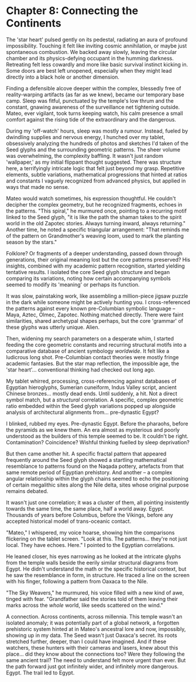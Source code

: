 # Chapter 8: Connecting the Continents

The 'star heart' pulsed gently on its pedestal, radiating an aura of profound impossibility. Touching it felt like inviting cosmic annihilation, or maybe just spontaneous combustion. We backed away slowly, leaving the circular chamber and its physics-defying occupant in the humming darkness. Retreating felt less cowardly and more like basic survival instinct kicking in. Some doors are best left unopened, especially when they might lead directly into a black hole or another dimension.

Finding a defensible alcove deeper within the complex, blessedly free of reality-warping artifacts (as far as we knew), became our temporary base camp. Sleep was fitful, punctuated by the temple's low thrum and the constant, gnawing awareness of the surveillance net tightening outside. Mateo, ever vigilant, took turns keeping watch, his calm presence a small comfort against the rising tide of the extraordinary and the dangerous.

During my 'off-watch' hours, sleep was mostly a rumour. Instead, fueled by dwindling supplies and nervous energy, I hunched over my tablet, obsessively analyzing the hundreds of photos and sketches I'd taken of the Seed glyphs and the surrounding geometric patterns. The sheer volume was overwhelming, the complexity baffling. It wasn't just random 'wallpaper,' as my initial flippant thought suggested. There was structure here, a terrifyingly intricate logic that felt just beyond my grasp. Repetitive elements, subtle variations, mathematical progressions that hinted at ratios and constants I vaguely recognized from advanced physics, but applied in ways that made no sense.

Mateo would watch sometimes, his expression thoughtful. He couldn't decipher the complex geometry, but he recognized fragments, echoes in the patterns. "This spiral," he murmured once, pointing to a recurring motif linked to the Seed glyph, "it is like the path the shaman takes to the spirit world in the old Zapotec stories. Always turning inward, always returning." Another time, he noted a specific triangular arrangement: "That reminds me of the pattern on Grandmother's weaving loom, used to mark the planting season by the stars."

Folklore? Or fragments of a deeper understanding, passed down through generations, their original meaning lost but the core patterns preserved? His insights, combined with my academic pattern recognition, started yielding tentative results. I isolated the core Seed glyph structure and began comparing its variations, noting how certain accompanying symbols seemed to modify its 'meaning' or perhaps its function.

It was slow, painstaking work, like assembling a million-piece jigsaw puzzle in the dark while someone might be actively hunting you. I cross-referenced the patterns against every known pre-Columbian symbolic language – Maya, Aztec, Olmec, Zapotec. Nothing matched directly. There were faint similarities, shared archetypal shapes perhaps, but the core 'grammar' of these glyphs was utterly unique. Alien.

Then, widening my search parameters on a desperate whim, I started feeding the core geometric constants and recurring structural motifs into a comparative database of ancient symbology *worldwide*. It felt like a ludicrous long shot. Pre-Columbian contact theories were mostly fringe academic fantasies. But the star map reflection, the impossible age, the 'star heart'... conventional thinking had checked out long ago.

My tablet whirred, processing, cross-referencing against databases of Egyptian hieroglyphs, Sumerian cuneiform, Indus Valley script, ancient Chinese bronzes... mostly dead ends. Until suddenly, a hit. Not a direct symbol match, but a *structural* correlation. A specific, complex geometric ratio embedded within the Seed glyph variations popped up alongside analysis of architectural alignments from... pre-dynastic Egypt?

I blinked, rubbed my eyes. Pre-dynastic Egypt. Before the pharaohs, before the pyramids as we knew them. An era almost as mysterious and poorly understood as the builders of this temple seemed to be. It couldn't be right. Contamination? Coincidence? Wishful thinking fuelled by sleep deprivation?

But then came another hit. A specific fractal pattern that appeared frequently around the Seed glyph showed a startling mathematical resemblance to patterns found on the Naqada pottery, artefacts from that same remote period of Egyptian prehistory. And another – a complex angular relationship within the glyph chains seemed to echo the positioning of certain megalithic sites along the Nile delta, sites whose original purpose remains debated.

It wasn't just one correlation; it was a cluster of them, all pointing insistently towards the same time, the same place, half a world away. Egypt. Thousands of years before Columbus, before the Vikings, before any accepted historical model of trans-oceanic contact.

"Mateo," I whispered, my voice hoarse, showing him the comparisons flickering on the tablet screen. "Look at this. The patterns... they're not just local. They have echoes. Here." I pointed to the Egyptian correlations.

He leaned closer, his eyes narrowing as he looked at the intricate glyphs from the temple walls beside the eerily similar structural diagrams from Egypt. He didn't understand the math or the specific historical context, but he saw the resemblance in form, in structure. He traced a line on the screen with his finger, following a pattern from Oaxaca to the Nile.

"The Sky Weavers," he murmured, his voice filled with a new kind of awe, tinged with fear. "Grandfather said the stories told of them leaving their marks across the *whole* world, like seeds scattered on the wind."

A connection. Across continents, across millennia. This temple wasn't an isolated anomaly; it was potentially part of a global network, a forgotten prehistoric system hinted at in Mateo's ancestral lore and now, impossibly, showing up in my data. The Seed wasn't just Oaxaca's secret. Its roots stretched further, deeper, than I could have imagined. And if these watchers, these hunters with their cameras and lasers, knew about this place... did they know about the connections too? Were they following the same ancient trail? The need to understand felt more urgent than ever. But the path forward just got infinitely wider, and infinitely more dangerous. Egypt. The trail led to Egypt. 